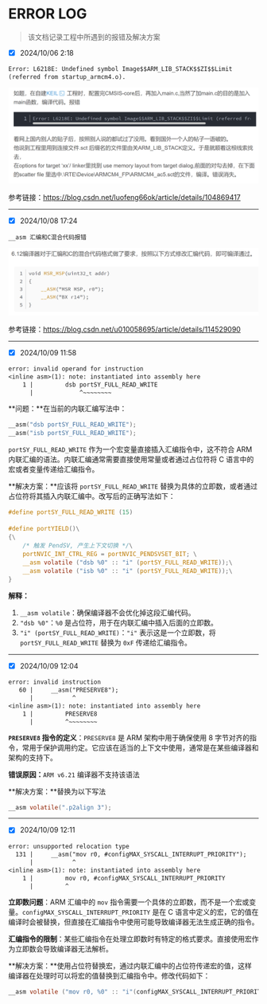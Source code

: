 # ERROR LOG

> 该文档记录工程中所遇到的报错及解决方案

- [x] 2024/10/06 2:18

```
Error: L6218E: Undefined symbol Image$$ARM_LIB_STACK$$ZI$$Limit (referred from startup_armcm4.o).
```

<img src=".assets/image-20241006022211406.png" alt="image-20241006022211406" style="zoom:50%;" />

参考链接：https://blog.csdn.net/luofeng66ok/article/details/104869417

---

- [x] 2024/10/08 17:24

```
__asm 汇编和C混合代码报错
```

![image-20241008215818931](.assets/image-20241008215818931.png)

参考链接：https://blog.csdn.net/u010058695/article/details/114529090

---

- [x] 2024/10/09 11:58

```
error: invalid operand for instruction
<inline asm>(1): note: instantiated into assembly here
    1 |         dsb portSY_FULL_READ_WRITE
      |             ^~~~~~~~~
```

**问题：**在当前的内联汇编写法中：

```c
__asm("dsb portSY_FULL_READ_WRITE");
__asm("isb portSY_FULL_READ_WRITE");
```

`portSY_FULL_READ_WRITE` 作为一个宏变量直接插入汇编指令中，这不符合 ARM 内联汇编的语法。内联汇编通常需要直接使用常量或者通过占位符将 C 语言中的宏或者变量传递给汇编指令。

**解决方案：**应该将 `portSY_FULL_READ_WRITE` 替换为具体的立即数，或者通过占位符将其插入内联汇编中。改写后的正确写法如下：

```C
#define portSY_FULL_READ_WRITE (15)

#define portYIELD()\
{\
    /* 触发 PendSV, 产生上下文切换 */\
    portNVIC_INT_CTRL_REG = portNVIC_PENDSVSET_BIT; \
    __asm volatile ("dsb %0" :: "i" (portSY_FULL_READ_WRITE));\
    __asm volatile ("isb %0" :: "i" (portSY_FULL_READ_WRITE));\
}
```

**解释：**

1. `__asm volatile`：确保编译器不会优化掉这段汇编代码。
2. `"dsb %0"`：`%0` 是占位符，用于在内联汇编中插入后面的立即数。
3. `"i" (portSY_FULL_READ_WRITE)`：`"i"` 表示这是一个立即数，将 `portSY_FULL_READ_WRITE` 替换为 `0xF` 传递给汇编指令。

---

- [x] 2024/10/09 12:04

```
error: invalid instruction
   60 |     __asm("PRESERVE8");
      |           ^
<inline asm>(1): note: instantiated into assembly here
    1 |         PRESERVE8
      |         ^~~~~~~~~
```

**`PRESERVE8` 指令的定义**：`PRESERVE8` 是 ARM 架构中用于确保使用 8 字节对齐的指令，常用于保护调用约定。它应该在适当的上下文中使用，通常是在某些编译器和架构的支持下。

**错误原因：**`ARM v6.21` 编译器不支持该语法

**解决方案：**替换为以下写法

```C
__asm volatile(".p2align 3");
```

---

- [x] 2024/10/09 12:11

```
error: unsupported relocation type
  131 |     __asm("mov r0, #configMAX_SYSCALL_INTERRUPT_PRIORITY");
      |           ^
<inline asm>(1): note: instantiated into assembly here
    1 |         mov r0, #configMAX_SYSCALL_INTERRUPT_PRIORITY
      |         ^
```

**立即数问题**：ARM 汇编中的 `mov` 指令需要一个具体的立即数，而不是一个宏或变量。`configMAX_SYSCALL_INTERRUPT_PRIORITY` 是在 C 语言中定义的宏，它的值在编译时会被替换，但直接在汇编指令中使用可能导致编译器无法生成正确的指令。

**汇编指令的限制**：某些汇编指令在处理立即数时有特定的格式要求。直接使用宏作为立即数会导致编译器无法解析。

**解决方案：**使用占位符替换宏，通过内联汇编中的占位符传递宏的值，这样编译器在处理时可以将宏的值替换到汇编指令中。修改代码如下：

```C
__asm volatile ("mov r0, %0" :: "i"(configMAX_SYSCALL_INTERRUPT_PRIORITY));
```

